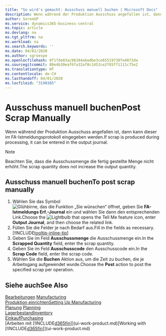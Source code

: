 ```yaml
---
title: "So wird's gemacht: Ausschuss manuell buchen | Microsoft Docs"
description: Wenn während der Produktion Ausschuss angefallen ist, dann kann dieser im FA-Istmeldungsprotokoll eingegeben werden. Beachten Sie, dass die Ausschussmenge die fertig gestellte Menge nicht erhöht.
author: SorenGP
ms.service: dynamics365-business-central
ms.topic: article
ms.devlang: na
ms.tgt_pltfrm: na
ms.workload: na
ms.search.keywords: ''
ms.date: 04/01/2020
ms.author: sgroespe
ms.openlocfilehash: 0f1fde83ac86384abedbe3ce65519738fe4873da
ms.sourcegitcommit: 88e4b30eaf6fa32af0c1452ce2f85ff1111c75e2
ms.translationtype: HT
ms.contentlocale: de-CH
ms.lasthandoff: 04/01/2020
ms.locfileid: "3190385"
---
```

# <a name="post-scrap-manually"></a><span data-ttu-id="b44fa-104">Ausschuss manuell buchen</span><span class="sxs-lookup"><span data-stu-id="b44fa-104">Post Scrap Manually</span></span>
<span data-ttu-id="b44fa-105">Wenn während der Produktion Ausschuss angefallen ist, dann kann dieser im FA-Istmeldungsprotokoll eingegeben werden.</span><span class="sxs-lookup"><span data-stu-id="b44fa-105">If scrap is produced during processing, it can be entered in the output journal.</span></span> 

> [!NOTE]
> <span data-ttu-id="b44fa-106">Beachten Sie, dass die Ausschussmenge die fertig gestellte Menge nicht erhöht.</span><span class="sxs-lookup"><span data-stu-id="b44fa-106">The scrap quantity does not increase the output quantity.</span></span>  

## <a name="to-post-scrap-manually"></a><span data-ttu-id="b44fa-107">Ausschuss manuell buchen</span><span class="sxs-lookup"><span data-stu-id="b44fa-107">To post scrap manually</span></span>  
1. <span data-ttu-id="b44fa-108">Wählen Sie das Symbol ![Glühbirne, das die Funktion „Sie wünschen“ öffnet](media/ui-search/search_small.png "Tell Me-Funktion"), geben Sie **FA-Istmeldungs Erf.-Journal** ein und wählen Sie dann den entsprechenden Link.</span><span class="sxs-lookup"><span data-stu-id="b44fa-108">Choose the ![Lightbulb that opens the Tell Me feature](media/ui-search/search_small.png "Tell me what you want to do") icon, enter **Output Journal**, and then choose the related link.</span></span>  
2. <span data-ttu-id="b44fa-109">Füllen Sie die Felder je nach Bedarf aus.</span><span class="sxs-lookup"><span data-stu-id="b44fa-109">Fill in the fields as necessary.</span></span> [!INCLUDE[tooltip-inline-tip](includes/tooltip-inline-tip_md.md)]  
3. <span data-ttu-id="b44fa-110">Geben Sie im Feld **Ausschussmenge** die Ausschussmenge ein.</span><span class="sxs-lookup"><span data-stu-id="b44fa-110">In the **Scrapped Quantity** field, enter the scrap quantity.</span></span>  
4. <span data-ttu-id="b44fa-111">Geben Sie im Feld **Ausschusscode** den Ausschusscode ein.</span><span class="sxs-lookup"><span data-stu-id="b44fa-111">In the **Scrap Code** field, enter the scrap code.</span></span>  
5. <span data-ttu-id="b44fa-112">Wählen Sie die **Buchen** Aktion aus, um die Zeit zu buchen, die je Arbeitsgang aufgewendet wurde.</span><span class="sxs-lookup"><span data-stu-id="b44fa-112">Choose the **Post** action to post the specified scrap per operation.</span></span>  

## <a name="see-also"></a><span data-ttu-id="b44fa-113">Siehe auch</span><span class="sxs-lookup"><span data-stu-id="b44fa-113">See Also</span></span>  
<span data-ttu-id="b44fa-114">[Bearbeitungen](production-manage-manufacturing.md)  </span><span class="sxs-lookup"><span data-stu-id="b44fa-114">[Manufacturing](production-manage-manufacturing.md)  </span></span>  
[<span data-ttu-id="b44fa-115">Produktion einrichten</span><span class="sxs-lookup"><span data-stu-id="b44fa-115">Setting Up Manufacturing</span></span>](production-configure-production-processes.md)  
<span data-ttu-id="b44fa-116">[Planung](production-planning.md)    </span><span class="sxs-lookup"><span data-stu-id="b44fa-116">[Planning](production-planning.md)    </span></span>  
[<span data-ttu-id="b44fa-117">Lagerbestand</span><span class="sxs-lookup"><span data-stu-id="b44fa-117">Inventory</span></span>](inventory-manage-inventory.md)  
[<span data-ttu-id="b44fa-118">Einkauf</span><span class="sxs-lookup"><span data-stu-id="b44fa-118">Purchasing</span></span>](purchasing-manage-purchasing.md)  
<span data-ttu-id="b44fa-119">[Arbeiten mit [!INCLUDE[d365fin](includes/d365fin_md.md)]](ui-work-product.md)</span><span class="sxs-lookup"><span data-stu-id="b44fa-119">[Working with [!INCLUDE[d365fin](includes/d365fin_md.md)]](ui-work-product.md)</span></span>
